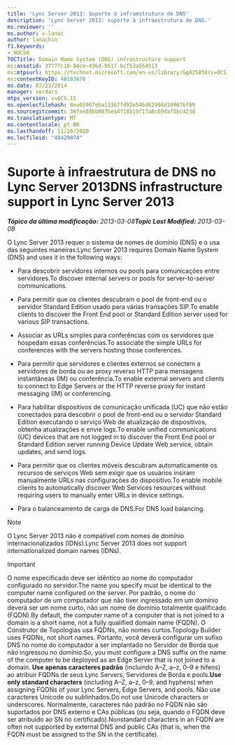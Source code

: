 ```yaml
---
title: 'Lync Server 2013: Suporte à infraestrutura de DNS'
description: 'Lync Server 2013: suporte à infraestrutura de DNS.'
ms.reviewer: ''
ms.author: v-lanac
author: lanachin
f1.keywords:
- NOCSH
TOCTitle: Domain Name System (DNS) infrastructure support
ms:assetid: 37777c16-94ce-436d-b517-bcf53a564513
ms:mtpsurl: https://technet.microsoft.com/en-us/library/Gg425850(v=OCS.15)
ms:contentKeyID: 48183878
ms.date: 07/23/2014
manager: serdars
mtps_version: v=OCS.15
ms.openlocfilehash: 8ea65907eba13367fd92e546d62994d10907bf89
ms.sourcegitcommit: 36fee89bb887bea4f18b19f17a8c69daf5bc423d
ms.translationtype: MT
ms.contentlocale: pt-BR
ms.lasthandoff: 11/26/2020
ms.locfileid: "49429074"
---
```

# <a name="dns-infrastructure-support-in-lync-server-2013"></a><span data-ttu-id="2118c-103">Suporte à infraestrutura de DNS no Lync Server 2013</span><span class="sxs-lookup"><span data-stu-id="2118c-103">DNS infrastructure support in Lync Server 2013</span></span>

<div data-xmlns="http://www.w3.org/1999/xhtml">

<div class="topic" data-xmlns="http://www.w3.org/1999/xhtml" data-msxsl="urn:schemas-microsoft-com:xslt" data-cs="https://msdn.microsoft.com/">

<div data-asp="https://msdn2.microsoft.com/asp">



</div>

<div id="mainSection">

<div id="mainBody"><span data-ttu-id="2118c-104">

<span> </span></span><span class="sxs-lookup"><span data-stu-id="2118c-104">

<span> </span></span></span>

<span data-ttu-id="2118c-105">_**Tópico da última modificação:** 2013-03-08_</span><span class="sxs-lookup"><span data-stu-id="2118c-105">_**Topic Last Modified:** 2013-03-08_</span></span>

<span data-ttu-id="2118c-106">O Lync Server 2013 requer o sistema de nomes de domínio (DNS) e o usa das seguintes maneiras:</span><span class="sxs-lookup"><span data-stu-id="2118c-106">Lync Server 2013 requires Domain Name System (DNS) and uses it in the following ways:</span></span>

  - <span data-ttu-id="2118c-107">Para descobrir servidores internos ou pools para comunicações entre servidores.</span><span class="sxs-lookup"><span data-stu-id="2118c-107">To discover internal servers or pools for server-to-server communications.</span></span>

  - <span data-ttu-id="2118c-108">Para permitir que os clientes descubram o pool de front-end ou o servidor Standard Edition usado para várias transações SIP.</span><span class="sxs-lookup"><span data-stu-id="2118c-108">To enable clients to discover the Front End pool or Standard Edition server used for various SIP transactions.</span></span>

  - <span data-ttu-id="2118c-109">Associar as URLs simples para conferências com os servidores que hospedam essas conferências.</span><span class="sxs-lookup"><span data-stu-id="2118c-109">To associate the simple URLs for conferences with the servers hosting those conferences.</span></span>

  - <span data-ttu-id="2118c-110">Para permitir que servidores e clientes externos se conectem a servidores de borda ou ao proxy reverso HTTP para mensagens instantâneas (IM) ou conferência.</span><span class="sxs-lookup"><span data-stu-id="2118c-110">To enable external servers and clients to connect to Edge Servers or the HTTP reverse proxy for instant messaging (IM) or conferencing.</span></span>

  - <span data-ttu-id="2118c-111">Para habilitar dispositivos de comunicação unificada (UC) que não estão conectados para descobrir o pool de front-end ou o servidor Standard Edition executando o serviço Web de atualização de dispositivos, obtenha atualizações e envie logs.</span><span class="sxs-lookup"><span data-stu-id="2118c-111">To enable unified communications (UC) devices that are not logged in to discover the Front End pool or Standard Edition server running Device Update Web service, obtain updates, and send logs.</span></span>

  - <span data-ttu-id="2118c-112">Para permitir que os clientes móveis descubram automaticamente os recursos de serviços Web sem exigir que os usuários insiram manualmente URLs nas configurações do dispositivo.</span><span class="sxs-lookup"><span data-stu-id="2118c-112">To enable mobile clients to automatically discover Web Services resources without requiring users to manually enter URLs in device settings.</span></span>

  - <span data-ttu-id="2118c-113">Para o balanceamento de carga de DNS.</span><span class="sxs-lookup"><span data-stu-id="2118c-113">For DNS load balancing.</span></span>

<div>


> [!NOTE]  
> <span data-ttu-id="2118c-114">O Lync Server 2013 não é compatível com nomes de domínio internacionalizados (IDNs).</span><span class="sxs-lookup"><span data-stu-id="2118c-114">Lync Server 2013 does not support internationalized domain names (IDNs).</span></span>



</div>

<div>


> [!IMPORTANT]  
> <span data-ttu-id="2118c-115">O nome especificado deve ser idêntico ao nome do computador configurado no servidor.</span><span class="sxs-lookup"><span data-stu-id="2118c-115">The name you specify must be identical to the computer name configured on the server.</span></span> <span data-ttu-id="2118c-116">Por padrão, o nome do computador de um computador que não tiver ingressado em um domínio deverá ser um nome curto, não um nome de domínio totalmente qualificado (FQDN).</span><span class="sxs-lookup"><span data-stu-id="2118c-116">By default, the computer name of a computer that is not joined to a domain is a short name, not a fully qualified domain name (FQDN).</span></span> <span data-ttu-id="2118c-117">O Construtor de Topologias usa FQDNs, não nomes curtos.</span><span class="sxs-lookup"><span data-stu-id="2118c-117">Topology Builder uses FQDNs, not short names.</span></span> <span data-ttu-id="2118c-118">Portanto, você deverá configurar um sufixo DNS no nome do computador a ser implantado no Servidor de Borda que não ingressou no domínio.</span><span class="sxs-lookup"><span data-stu-id="2118c-118">So, you must configure a DNS suffix on the name of the computer to be deployed as an Edge Server that is not joined to a domain.</span></span> <span data-ttu-id="2118c-119"><STRONG>Use apenas caracteres padrão</STRONG> (incluindo A–Z, a–z, 0–9 e hifens) ao atribuir FQDNs de seus Lync Servers, Servidores de Borda e pools.</span><span class="sxs-lookup"><span data-stu-id="2118c-119"><STRONG>Use only standard characters</STRONG> (including A–Z, a–z, 0–9, and hyphens) when assigning FQDNs of your Lync Servers, Edge Servers, and pools.</span></span> <span data-ttu-id="2118c-120">Não use caracteres Unicode ou sublinhados.</span><span class="sxs-lookup"><span data-stu-id="2118c-120">Do not use Unicode characters or underscores.</span></span> <span data-ttu-id="2118c-121">Normalmente, caracteres não padrão no FQDN não são suportados por DNS externo e CAs públicas (ou seja, quando o FQDN deve ser atribuído ao SN no certificado).</span><span class="sxs-lookup"><span data-stu-id="2118c-121">Nonstandard characters in an FQDN are often not supported by external DNS and public CAs (that is, when the FQDN must be assigned to the SN in the certificate).</span></span>



<span data-ttu-id="2118c-122"></div>

</div>

<span> </span>

</div>

</div>

</span><span class="sxs-lookup"><span data-stu-id="2118c-122"></div>

</div>

<span> </span>

</div>

</div>

</span></span></div>

